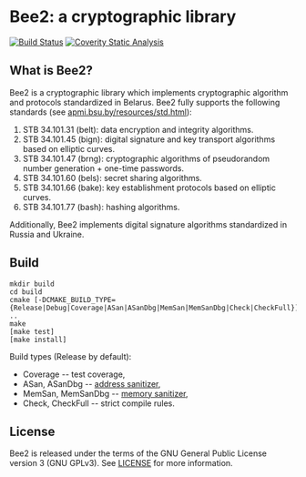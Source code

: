 Bee2: a cryptographic library
=============================

[![Build Status](https://travis-ci.org/agievich/bee2.svg?branch=master)](https://travis-ci.org/agievich/bee2)
[![Coverity Static Analysis](https://scan.coverity.com/projects/8544/badge.svg)](https://scan.coverity.com/projects/agievich-bee2)

What is Bee2?
-------------

Bee2 is a cryptographic library which implements cryptographic 
algorithm and protocols standardized in Belarus. 
Bee2 fully supports the following standards 
(see [apmi.bsu.by/resources/std.html](http://apmi.bsu.by/resources/std.html)):

1. STB 34.101.31 (belt): data encryption and integrity algorithms.
2. STB 34.101.45 (bign): digital signature and key transport algorithms 
   based on elliptic curves.
3. STB 34.101.47 (brng): cryptographic algorithms of pseudorandom number 
   generation + one-time passwords.
4. STB 34.101.60 (bels): secret sharing algorithms.
5. STB 34.101.66 (bake): key establishment protocols based on elliptic 
   curves. 
6. STB 34.101.77 (bash): hashing algorithms. 

Additionally, Bee2 implements digital signature algorithms standardized in 
Russia and Ukraine.

Build
-----

    mkdir build
    cd build
    cmake [-DCMAKE_BUILD_TYPE={Release|Debug|Coverage|ASan|ASanDbg|MemSan|MemSanDbg|Check|CheckFull}] ..
    make
    [make test]
    [make install]

Build types (Release by default):
   
*  Coverage -- test coverage,
*  ASan, ASanDbg -- [address sanitizer](http://en.wikipedia.org/wiki/AddressSanitizer),
*  MemSan, MemSanDbg -- [memory sanitizer](http://code.google.com/p/memory-sanitizer/),
*  Check, CheckFull -- strict compile rules.

License
-------

Bee2 is released under the terms of the GNU General Public License version 3
(GNU GPLv3). See [LICENSE](LICENSE) for more information.
